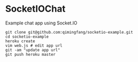 SocketIOChat
============

Example chat app using Socket.IO

    git clone git@github.com:qimingfang/socketio-example.git
    cd socketio-example
    heroku create
    vim web.js # edit app url
    git -am "update app url"
    git push heroku master

